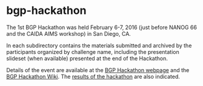# bgp-hackathon

The 1st BGP Hackathon was held February 6-7, 2016 (just before NANOG 66 and the CAIDA AIMS workshop) in San Diego, CA. 

In each subdirectory contains the materials submitted and archived by the participants organized by challenge name, including the presentation slideset (when available) presented at the end of the Hackathon.

Details of the event are available at the [BGP Hackathon webpage](http://www.caida.org/workshops/bgp-hackathon/1602/) and the [BGP Hackathon Wiki](https://github.com/CAIDA/bgp-hackathon/wiki). The [results of the hackathon](https://github.com/CAIDA/bgp-hackathon/wiki/Results-of-the-Hackathon/) are also indicated.
